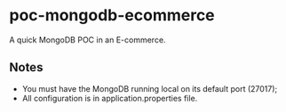 # poc-mongodb-ecommerce
A quick MongoDB POC in an E-commerce.

## Notes
- You must have the MongoDB running local on its default port (27017);
- All configuration is in application.properties file.
